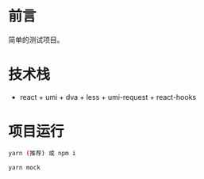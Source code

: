 # 前言
简单的测试项目。

# 技术栈
- react + umi + dva + less + umi-request + react-hooks

# 项目运行
```bash
yarn (推荐) 或 npm i

yarn mock
```





